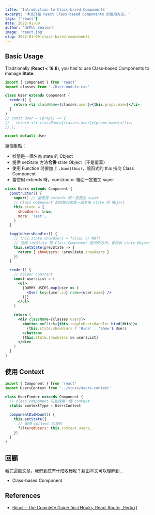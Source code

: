 ```yaml
---
title: 'Introduction to Class-based Components'
excerpt: '本文介紹 React Class-based Components 的使用方式。'
tags: ['react']
date: 2022-01-09
author: '海豹人 Sealman'
image: 'react.jpg'
slug: 2022-01-09-class-based-components
---
```


## Basic Usage

Traditionally (**React < 16.8**), you had to use Class-based Components to manage **State**.

```jsx
import { Component } from 'react'
import classes from './User.module.css'

class User extends Component {
  render() {
    return <li className={classes.user}>{this.props.name}</li>
  }
}
// const User = (props) => {
//   return <li className={classes.user}>{props.name}</li>;
// };

export default User
```

幾個重點：

- 狀態是一個名為 state 的 Object
- 提供 setState 方法**合併** state Object（不是覆蓋）
- 使用 Function 時要加上 `.bind(this)`，讓函式的 this 指向 Class Component
- 當使用 extends 時，constructor 裡面一定要加 super

```jsx
class Users extends Component {
  constructor() {
    super() // 當使用 extends 時一定要加 super
    // Class Component 的狀態只能是一個名為 state 的 Object
    this.state = {
      showUsers: true,
      more: 'Test',
    }
  }

  toggleUsersHandler() {
    // this.state.showUsers = false; // NOT!
    // 這個 setState 是 Class Component 提供的方法，會合併 state Object
    this.setState(prevState => {
      return { showUsers: !prevState.showUsers }
    })
  }

  render() {
    // helper constant
    const usersList = (
      <ul>
        {DUMMY_USERS.map(user => (
          <User key={user.id} name={user.name} />
        ))}
      </ul>
    )

    return (
      <div className={classes.users}>
        <button onClick={this.toggleUsersHandler.bind(this)}>
          {this.state.showUsers ? 'Hide' : 'Show'} Users
        </button>
        {this.state.showUsers && usersList}
      </div>
    )
  }
}
```

## 使用 Context

```jsx
import { Component } from 'react'
import UsersContext from '../store/users-context'

class UserFinder extends Component {
  // class component 只能使用一個 context
  static contextType = UsersContext

  componentDidMount() {
    this.setState({
      // 取得 context 的資料
      filteredUsers: this.context.users,
    })
  }
}
```

## 回顧

看完這篇文章，我們到底有什麼收穫呢？藉由本文可以理解到…

- Class-based Component

## References

- [React - The Complete Guide (incl Hooks, React Router, Redux)](https://www.udemy.com/course/react-the-complete-guide-incl-redux/)
